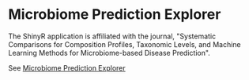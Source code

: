 # Microbiome Prediction Explorer 

The ShinyR application is affiliated with the journal, "Systematic Comparisons for Composition Profiles, Taxonomic Levels, and Machine Learning Methods for Microbiome-based Disease Prediction".

See [Microbiome Prediction Explorer](https://skcapp.shinyapps.io/KmerTaxaExploror/)
